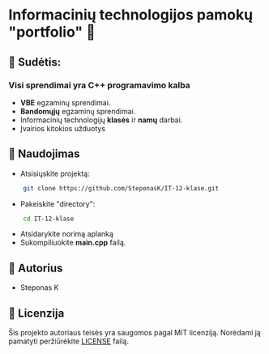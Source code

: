 # Informacinių technologijos pamokų "portfolio" 💼

## 🛒 Sudėtis:
### Visi sprendimai yra __C++__ programavimo kalba
* __VBE__ egzaminų sprendimai.
* __Bandomųjų__ egzaminų sprendimai.
* Informacinių technologijų __klasės__ ir __namų__ darbai.
* Įvairios kitokios užduotys

## 📖 Naudojimas
* Atsisiųskite projektą:
```bash
    git clone https://github.com/SteponasK/IT-12-klase.git
```
* Pakeiskite "directory":
```bash
    cd IT-12-klase
```
* Atsidarykite norimą aplanką
* Sukompiliuokite __main.cpp__ failą.

## 👑 Autorius 
- Steponas K

## 📜 Licenzija
Šis projekto autoriaus teisės  yra saugomos pagal MIT licenziją. Norėdami ją pamatyti peržiūrėkite [LICENSE](LICENSE) failą.

